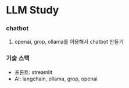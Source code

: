 # LLM Study
### chatbot 
1. openai, grop, ollama를 이용해서 chatbot 만들기 

### 기술 스택
 - 프론트: streamlit
 - AI: langchain, ollama, grop, openai
 

